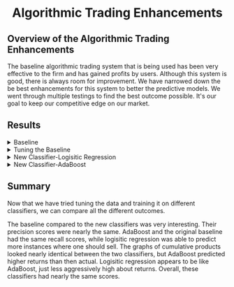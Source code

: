 <h1 align="center">Algorithmic Trading Enhancements</h1>

## Overview of the Algorithmic Trading Enhancements

The baseline algorithmic trading system that is being used has been very effective to the firm and has gained profits by users. Although this system is good, there is always room for improvement. We have narrowed down the be best enhancements for this system to better the predictive models. We went through multiple testings to find the best outcome possible. It's our goal to keep our competitive edge on our market.

## Results

<details>
<summary>Baseline</summary>
 
Our baseline consisted of using the rolling average of short and long windows of our data. We created signals to tell us when to buy stock (1) and when to sell stock (-1). 
 
```
short_window = 4
long_window = 100
  
signals_df['SMA_Fast'] = signals_df['close'].rolling(window=short_window).mean()
signals_df['SMA_Slow'] = signals_df['close'].rolling(window=long_window).mean()  
 
signals_df['Signal'] = 0.0
signals_df.loc[(signals_df['Actual Returns'] >= 0), 'Signal'] = 1 
signals_df.loc[(signals_df['Actual Returns'] < 0), 'Signal'] = -1 
```
 
Using *value_counts()*, we had 2,368 signals to buy and 1,855 sginals to sell. We then trained three months worth of data to our support vector machine to train and make predictions with our data. Based on the classification report, the predictive powers of our model proved to be fairly good at predicting when we should buy, but performed poorly when predicting when to sell.
 
![image](https://user-images.githubusercontent.com/84649228/135740655-a6bb62f0-39c9-4b3b-9026-1ca4bc297823.png)

Using *cumprod().plot()*, we were able to plot how our predictive model compares to the actual. The model created was fairly close to the actual data.                                                  
  
![image](https://user-images.githubusercontent.com/84649228/135740641-a6d9dba2-5d49-4244-afbd-ff14d553d899.png)

</details>


<details>
<summary>Tuning the Baseline</summary>

As we are improving our baseline, we believed that the first step is to play with different indicators and segments of data.

First, the periods of data were tinkered with. The orignal baseline used three months worth of data for training. Now we tested the extremes of using six months and one month worth of data.
```
training_end = X.index.min() + DateOffset(months=6) 
``` 
![image](https://user-images.githubusercontent.com/84649228/135773342-179c45c9-3dbb-4733-b003-0ff75b868a5e.png)
![image](https://user-images.githubusercontent.com/84649228/135773356-38e4176a-4a59-40e0-aaef-b8e07d77176f.png)
 
```
training_end = X.index.min() + DateOffset(months=1) 
```  
![image](https://user-images.githubusercontent.com/84649228/135773295-0abdd5ff-6d4b-4c82-8e2f-0426d99c7f49.png)
![image](https://user-images.githubusercontent.com/84649228/135773311-6c832083-483d-4df7-907a-7c28fba1f849.png)

Next, we adjusted the SMA inputs to find the best predictive model. We tested this theory of changing the SMA four times to see what a difference that could make.
 
First, we changed the long window. 
```
short_window = 4
long_window = 50
```  
![image](https://user-images.githubusercontent.com/84649228/135773673-48e7aa38-6dc8-4197-8896-a2ee55a3e80c.png)
![image](https://user-images.githubusercontent.com/84649228/135773700-5f55a5f1-f073-4fbf-b857-058235449a09.png)
 
Second, we changed the short window. 
```
short_window = 50
long_window = 100
``` 
![image](https://user-images.githubusercontent.com/84649228/135773637-c4a51a9f-da77-4b35-9f83-1a46d6a26a5f.png)
![image](https://user-images.githubusercontent.com/84649228/135773640-ee620fc5-786c-4381-a7e7-8361dccf5417.png)

Then, we used a standard rolling average window indicator of 50/200.
```
short_window = 50
long_window = 200
``` 
![image](https://user-images.githubusercontent.com/84649228/135773547-cbeec5fa-d244-48fe-80fa-e1695d939da3.png)
![image](https://user-images.githubusercontent.com/84649228/135773545-7174af7e-16fb-443b-904d-e0c5b6ce42bc.png)

Lastly, we increased the short window. 
```
short_window = 100
long_window = 200
```  
![image](https://user-images.githubusercontent.com/84649228/135773590-270713e2-b0bc-49ab-8104-eedde61cd8e1.png)
![image](https://user-images.githubusercontent.com/84649228/135773594-efe749fc-e555-4303-8d5a-57c3358c6c19.png)
 
</details>

<details>
<summary>New Classifier-Logisitic Regression</summary>

We trained the baseline data on a new classifier to see if we could get a better prediction outcome. For this, the use of Logisitic Regression was used. 

```
short_window = 4
long_window = 100
  
signals_df['SMA_Fast'] = signals_df['close'].rolling(window=short_window).mean()
signals_df['SMA_Slow'] = signals_df['close'].rolling(window=long_window).mean()
```
![image](https://user-images.githubusercontent.com/84649228/135740124-6e2a817b-1e35-4ab5-973d-38f1b0c230cd.png)
![image](https://user-images.githubusercontent.com/84649228/135740119-66b66669-0eda-47b0-98c2-735d19b8c2ed.png)

</details>

<details>
<summary>New Classifier-AdaBoost</summary>

We trained the baseline data on a new classifier to see if we could get a better prediction outcome. For this, the use of AdaBoost was used. 

```
short_window = 4
long_window = 100
  
signals_df['SMA_Fast'] = signals_df['close'].rolling(window=short_window).mean()
signals_df['SMA_Slow'] = signals_df['close'].rolling(window=long_window).mean() 
```
![image](https://user-images.githubusercontent.com/84649228/135740067-0adc9622-9be9-4ed6-989a-ce477c33dc4b.png)
![image](https://user-images.githubusercontent.com/84649228/135740080-295e16c8-b447-4b68-a381-60f418e78bc0.png)


</details>

## Summary

Now that we have tried tuning the data and training it on different classifiers, we can compare all the different outcomes. 
 
The baseline compared to the new classifiers was very interesting. Their precision scores were nearly the same. AdaBoost and the original baseline had the same recall scores, while logisitic regression was able to predict more instances where one should sell. The graphs of cumulative products looked nearly identical between the two classifiers, but AdaBoost predicted higher returns than then actual. Logisitic regression appears to be like AdaBoost, just less aggressively high about returns. Overall, these classifiers had nearly the same scores.
